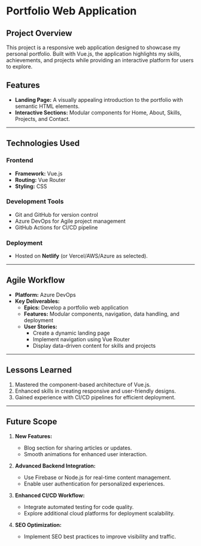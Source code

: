 # **Portfolio Web Application**

## **Project Overview**  
This project is a responsive web application designed to showcase my personal portfolio. Built with Vue.js, the application highlights my skills, achievements, and projects while providing an interactive platform for users to explore.

## **Features**  
- **Landing Page:** A visually appealing introduction to the portfolio with semantic HTML elements.  
- **Interactive Sections:** Modular components for Home, About, Skills, Projects, and Contact.   

---

## **Technologies Used**  

### **Frontend**  
- **Framework:** Vue.js  
- **Routing:** Vue Router  
- **Styling:** CSS

### **Development Tools**  
- Git and GitHub for version control  
- Azure DevOps for Agile project management  
- GitHub Actions for CI/CD pipeline  

### **Deployment**  
- Hosted on **Netlify** (or Vercel/AWS/Azure as selected).  

---

## **Agile Workflow**  
- **Platform:** Azure DevOps  
- **Key Deliverables:**  
  - **Epics:** Develop a portfolio web application  
  - **Features:** Modular components, navigation, data handling, and deployment  
  - **User Stories:**  
    - Create a dynamic landing page  
    - Implement navigation using Vue Router  
    - Display data-driven content for skills and projects  

---

## **Lessons Learned**  
1. Mastered the component-based architecture of Vue.js.  
2. Enhanced skills in creating responsive and user-friendly designs.  
3. Gained experience with CI/CD pipelines for efficient deployment.  

---

## **Future Scope**  
1. **New Features:**  
   - Blog section for sharing articles or updates.  
   - Smooth animations for enhanced user interaction.  

2. **Advanced Backend Integration:**  
   - Use Firebase or Node.js for real-time content management.  
   - Enable user authentication for personalized experiences.  

3. **Enhanced CI/CD Workflow:**  
   - Integrate automated testing for code quality.  
   - Explore additional cloud platforms for deployment scalability.  

4. **SEO Optimization:**  
   - Implement SEO best practices to improve visibility and traffic.  

